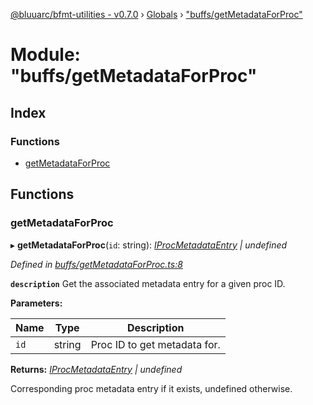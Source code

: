 [@bluuarc/bfmt-utilities - v0.7.0](../README.md) › [Globals](../globals.md) › ["buffs/getMetadataForProc"](_buffs_getmetadataforproc_.md)

# Module: "buffs/getMetadataForProc"

## Index

### Functions

* [getMetadataForProc](_buffs_getmetadataforproc_.md#getmetadataforproc)

## Functions

###  getMetadataForProc

▸ **getMetadataForProc**(`id`: string): *[IProcMetadataEntry](../interfaces/_buffs_buff_metadata_.iprocmetadataentry.md) | undefined*

*Defined in [buffs/getMetadataForProc.ts:8](https://github.com/BluuArc/bfmt-utilities/blob/master/src/buffs/getMetadataForProc.ts#L8)*

**`description`** Get the associated metadata entry for a given proc ID.

**Parameters:**

Name | Type | Description |
------ | ------ | ------ |
`id` | string | Proc ID to get metadata for. |

**Returns:** *[IProcMetadataEntry](../interfaces/_buffs_buff_metadata_.iprocmetadataentry.md) | undefined*

Corresponding proc metadata entry if it exists, undefined otherwise.
